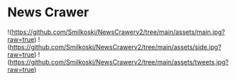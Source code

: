 # News Crawer
!(https://github.com/Smilkoski/NewsCrawerv2/tree/main/assets/main.jpg?raw=true)
!(https://github.com/Smilkoski/NewsCrawerv2/tree/main/assets/side.jpg?raw=true)
!(https://github.com/Smilkoski/NewsCrawerv2/tree/main/assets/tweets.jpg?raw=true)
